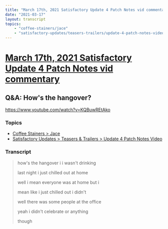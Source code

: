 ```yaml
---
title: "March 17th, 2021 Satisfactory Update 4 Patch Notes vid commentary Q&A: How's the hangover?"
date: "2021-03-17"
layout: transcript
topics:
    - "coffee-stainers/jace"
    - "satisfactory-updates/teasers-trailers/update-4-patch-notes-video"
---
```

# [March 17th, 2021 Satisfactory Update 4 Patch Notes vid commentary](../2021-03-17.md)
## Q&A: How's the hangover?
https://www.youtube.com/watch?v=KQBuwREtAko

### Topics
* [Coffee Stainers > Jace](../topics/coffee-stainers/jace.md)
* [Satisfactory Updates > Teasers & Trailers > Update 4 Patch Notes Video](../topics/satisfactory-updates/teasers-trailers/update-4-patch-notes-video.md)

### Transcript

> how's the hangover i i wasn't drinking
>
> last night i just chilled out at home
>
> well i mean everyone was at home but i
>
> mean like i just chilled out i didn't
>
> well there was some people at the office
>
> yeah i didn't celebrate or anything
>
> though
